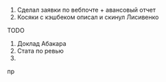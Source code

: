 1. Сделал заявки по вебпочте + авансовый отчет
2. Косяки с кэшбеком описал и скинул Лисивенко

TODO
1. Доклад Абакара
2. Стата по ревью
3. 
пр